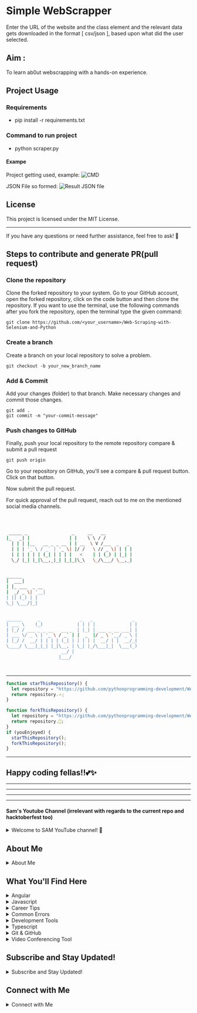 # Simple WebScrapper

Enter the URL of the website and the class element and the relevant data gets downloaded in the format [ csv/json ], based upon what did the user selected.

## Aim :
To learn ab0ut webscrapping with a hands-on experience.

## Project Usage

### Requirements

- pip install -r requirements.txt


### Command to run project

- python scraper.py

#### Exampe

Project getting used, example:
![CMD](images/ss1.png)

JSON File so formed:
![Result JSON file](images/result_file.png)


## License

This project is licensed under the MIT License.

---

If you have any questions or need further assistance, feel free to ask! 🚀

## Steps to contribute and generate PR(pull request)

### Clone the repository

Clone the forked repository to your system. Go to your GitHub account, open the forked repository, click on the code button and then clone the repository.
If you want to use the terminal, use the following commands after you fork the repository, open the terminal type the given command:

```
git clone https://github.com/<your_username>/Web-Scraping-with-Selenium-and-Python
```

### Create a branch

Create a branch on your local repository to solve a problem.

```
git checkout -b your_new_branch_name
```

### Add & Commit

Add your changes (folder) to that branch.
Make necessary changes and commit those changes.

```
git add .
git commit -m "your-commit-message"
```

### Push changes to GitHub

Finally, push your local repository to the remote repository compare & submit a pull request

```
git push origin
```

Go to your repository on GitHub, you'll see a compare & pull request button. Click on that button.

Now submit the pull request.

For quick approval of the pull request, reach out to me on the mentioned social media channels.

```bash



 _____ _                 _     __   __
|_   _| |               | |    \ \ / /
  | | | |__   __ _ _ __ | | __  \ V /___  _   _
  | | | '_ \ / _` | '_ \| |/ /   \ // _ \| | | |
  | | | | | | (_| | | | |   <    | | (_) | |_| |
  \_/ |_| |_|\__,_|_| |_|_|\_\   \_/\___/ \__,_|


______
|  ___|
| |_ ___  _ __
|  _/ _ \| '__|
| || (_) | |
\_| \___/|_|


______      _               _   _               _
| ___ \    (_)             | | | |             | |
| |_/ / ___ _ _ __   __ _  | |_| | ___ _ __ ___| |
| ___ \/ _ \ | '_ \ / _` | |  _  |/ _ \ '__/ _ \ |
| |_/ /  __/ | | | | (_| | | | | |  __/ | |  __/_|
\____/ \___|_|_| |_|\__, | \_| |_/\___|_|  \___(_)
                     __/ |
                    |___/




```

---

```javascript
function starThisRepository() {
  let repository = "https://github.com/pythonprogramming-development/Web-Scraping-with-Selenium-and-Python";
  return repository.⭐;
}

function forkThisRepository() {
  let repository = "https://github.com/pythonprogramming-development/Web-Scraping-with-Selenium-and-Python"
  return repository.🍴;
}
if (youEnjoyed) {
  starThisRepository();
  forkThisRepository();
}
```

---

## Happy coding fellas!!💕✨

---
---
---
---

#### Sam's Youtube Channel (irrelevant with regards to the current repo and hacktoberfest too) 

<details>
  <summary>Welcome to SAM YouTube channel! 🎉</summary>
  In this channel, I share exciting content related to web development. Whether you're interested in Angular, Javascript, or Productivity tips, you'll find something valuable here.

  [YouTube Channel](http://youtube.com/@neweraofcoding)
</details>

## About Me

<details>
  <summary>About Me</summary>
  I'm Sam, and I'm passionate about product engineering and web development. I create videos that will help you learn web development.
</details>

## What You'll Find Here

<details>
  <summary>Angular</summary>
  Learn the fundamentals. I explained everything you need to get started with this JavaScript framework written in TypeScript. It is the web development framework for building the future. works at any scale. Loved by millions. Build for everyone. open-source framework for building single-page client applications using HTML and TypeScript.
</details>

<details>
  <summary>Javascript</summary>
  JavaScript is a powerful programming language that can add interactivity to a website. JavaScript is easy to learn. It's the foundation of frontend web development.
</details>

<details>
  <summary>Career Tips</summary>
  Self-assessment, goal setting, action planning, implementation, and refinement. By following these steps, you can develop a road map for achieving your career goals. Tips to improve your career development. Cultivating a beginner's mindset is a critical part of career growth. critical part of your professional growth.
</details>

<details>
  <summary>Common Errors</summary>
  Mistakes to Avoid in Software Development Projects.
</details>

<details>
  <summary>Development Tools</summary>
  Top Software Development Tools List.
</details>

<details>
  <summary>Typescript</summary>
  TypeScript extends JavaScript by adding types to the language. TypeScript speeds up your development experience by catching errors. TypeScript can help enhance and improve your web development projects.
</details>

<details>
  <summary>Git & GitHub</summary>
  GitHub is where over 100 million developers shape the future of software together. Contribute to the open-source community and manage Git repositories. This practical guide gets you to jump right into using GitHub, learning the basics of Git. Git and GitHub are two of the most essential tools in the world of software development.
</details>

<details>
  <summary>Video Conferencing Tool</summary>
  Unlock the potential of video conferencing software development. Dive into our guide for insights on key features and cost factors. If you're looking to integrate video communication into your app or planning to build a video streaming/conference app from scratch, create a fully customized audio & video conferencing app.
</details>

## Subscribe and Stay Updated!

<details>
  <summary>Subscribe and Stay Updated!</summary>
  Don't miss out on new videos! Subscribe to my channel and hit the notification bell 🔔 to receive updates whenever I upload fresh content. Let's learn, laugh, and explore together!

  [Subscribe to My Channel!](http://youtube.com/@neweraofcoding)
</details>

## Connect with Me

<details>
  <summary>Connect with Me</summary>
  - **YouTube**: [YouTube Channel Link](http://youtube.com/@neweraofcoding)
  - **Facebook**: [Facebook Page Link](https://www.facebook.com/learnangular2plus/)
  - **Instagram**: [Instagram Page Link](https://www.instagram.com/angular_development/)
  
  Feel free to reach out, comment on videos, and share your thoughts. I appreciate your support! 🙌
</details>
